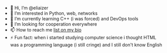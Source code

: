 - 👋 Hi, I’m @eliaizer
- 👀 I’m interested in Python, web, networks
- 🌱 I’m currently learning С++ (i was forced) and DevOps tools
- 💞️ I’m looking for cooperation everywhere
- 📫 How to reach me [list on my bio](https://eliaizer.github.io/)
- ⚡ Fun fact: when i started studying computer science i thought HTML was a programming language (i still cringe) and I still don't know English
